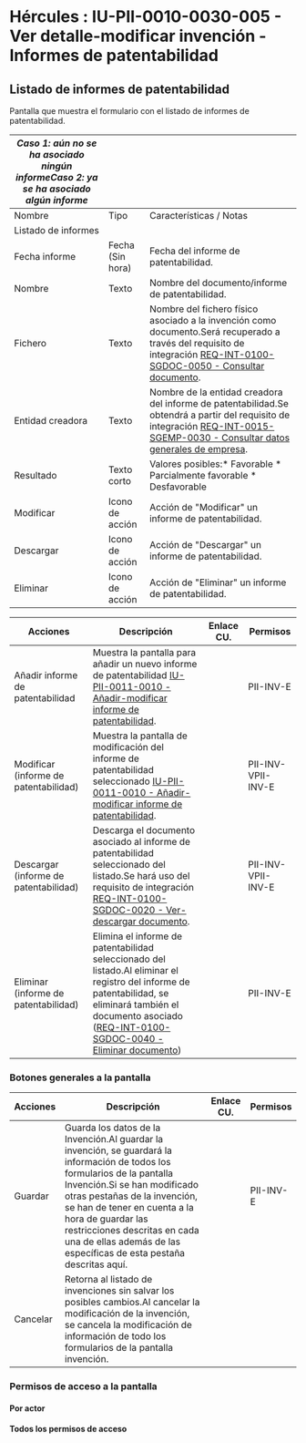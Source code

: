 # Hércules : IU\-PII\-0010\-0030\-005 \- Ver detalle\-modificar invención \- Informes de patentabilidad



## Listado de informes de patentabilidad

Pantalla que muestra el formulario con el listado de informes de patentabilidad.



| ***Caso 1: aún no se ha asociado ningún informe******Caso 2: ya se ha asociado algún informe*** | | |
| --- | --- | --- |
| Nombre | Tipo | Características / Notas |
| Listado de informes | | |
| Fecha informe | Fecha (Sin hora) | Fecha del informe de patentabilidad. |
| Nombre | Texto | Nombre del documento/informe de patentabilidad. |
| Fichero | Texto | Nombre del fichero físico asociado a la invención como documento.Será recuperado a través del requisito de integración [REQ\-INT\-0100\-SGDOC\-0050 \- Consultar documento](/hercules/sgi-sistema-de-gestion-de-investigacion/requisitos-y-analisis-funcional/analisis-funcional-sgi-hercules/gen-aspectos-generales/int-requisitos-de-integracion/req-int-0100-sgdoc-integracion-con-sistema-gestion-documental/req-int-0100-sgdoc-0050-consultar-documento.md "/hercules/sgi-sistema-de-gestion-de-investigacion/requisitos-y-analisis-funcional/analisis-funcional-sgi-hercules/gen-aspectos-generales/int-requisitos-de-integracion/req-int-0100-sgdoc-integracion-con-sistema-gestion-documental/req-int-0100-sgdoc-0050-consultar-documento.md"). |
| Entidad creadora | Texto | Nombre de la entidad creadora del informe de patentabilidad.Se obtendrá a partir del requisito de integración [REQ\-INT\-0015\-SGEMP\-0030 \- Consultar datos generales de empresa](/hercules/sgi-sistema-de-gestion-de-investigacion/requisitos-y-analisis-funcional/analisis-funcional-sgi-hercules/gen-aspectos-generales/int-requisitos-de-integracion/req-int-0015-sgemp-integracion-con-sistema-de-gestion-de-empresas/req-int-0015-sgemp-0030-consultar-datos-generales-de-empresa.md "/hercules/sgi-sistema-de-gestion-de-investigacion/requisitos-y-analisis-funcional/analisis-funcional-sgi-hercules/gen-aspectos-generales/int-requisitos-de-integracion/req-int-0015-sgemp-integracion-con-sistema-de-gestion-de-empresas/req-int-0015-sgemp-0030-consultar-datos-generales-de-empresa.md"). |
| Resultado | Texto corto | Valores posibles:* Favorable * Parcialmente favorable * Desfavorable |
| Modificar | Icono de acción | Acción de "Modificar" un informe de patentabilidad. |
| Descargar | Icono de acción | Acción de "Descargar" un informe de patentabilidad. |
| Eliminar | Icono de acción | Acción de "Eliminar" un informe de patentabilidad. |



| Acciones | Descripción | Enlace CU. | Permisos |
| --- | --- | --- | --- |
| Añadir informe de patentabilidad | Muestra la pantalla para añadir un nuevo informe de patentabilidad [IU\-PII\-0011\-0010 \- Añadir\-modificar informe de patentabilidad](/hercules/sgi-sistema-de-gestion-de-investigacion/requisitos-y-analisis-funcional/analisis-funcional-sgi-hercules/pii-modulo-de-propiedad-industrial-e-intelectual/pii-interfaz-de-usuario/iu-pii-0010-gestion-de-invencion/iu-pii-0011-gestion-de-invencion-popups-auxiliares/iu-pii-0011-0010-anadir-modificar-informe-de-patentabilidad.md "/hercules/sgi-sistema-de-gestion-de-investigacion/requisitos-y-analisis-funcional/analisis-funcional-sgi-hercules/pii-modulo-de-propiedad-industrial-e-intelectual/pii-interfaz-de-usuario/iu-pii-0010-gestion-de-invencion/iu-pii-0011-gestion-de-invencion-popups-auxiliares/iu-pii-0011-0010-anadir-modificar-informe-de-patentabilidad.md"). |  | PII\-INV\-E |
| Modificar (informe de patentabilidad) | Muestra la pantalla de modificación del informe de patentabilidad seleccionado [IU\-PII\-0011\-0010 \- Añadir\-modificar informe de patentabilidad](/hercules/sgi-sistema-de-gestion-de-investigacion/requisitos-y-analisis-funcional/analisis-funcional-sgi-hercules/pii-modulo-de-propiedad-industrial-e-intelectual/pii-interfaz-de-usuario/iu-pii-0010-gestion-de-invencion/iu-pii-0011-gestion-de-invencion-popups-auxiliares/iu-pii-0011-0010-anadir-modificar-informe-de-patentabilidad.md "/hercules/sgi-sistema-de-gestion-de-investigacion/requisitos-y-analisis-funcional/analisis-funcional-sgi-hercules/pii-modulo-de-propiedad-industrial-e-intelectual/pii-interfaz-de-usuario/iu-pii-0010-gestion-de-invencion/iu-pii-0011-gestion-de-invencion-popups-auxiliares/iu-pii-0011-0010-anadir-modificar-informe-de-patentabilidad.md"). |  | PII\-INV\-VPII\-INV\-E |
| Descargar (informe de patentabilidad) | Descarga el documento asociado al informe de patentabilidad seleccionado del listado.Se hará uso del requisito de integración [REQ\-INT\-0100\-SGDOC\-0020 \- Ver\-descargar documento](/hercules/sgi-sistema-de-gestion-de-investigacion/requisitos-y-analisis-funcional/analisis-funcional-sgi-hercules/gen-aspectos-generales/int-requisitos-de-integracion/req-int-0100-sgdoc-integracion-con-sistema-gestion-documental/req-int-0100-sgdoc-0020-ver-descargar-documento.md "/hercules/sgi-sistema-de-gestion-de-investigacion/requisitos-y-analisis-funcional/analisis-funcional-sgi-hercules/gen-aspectos-generales/int-requisitos-de-integracion/req-int-0100-sgdoc-integracion-con-sistema-gestion-documental/req-int-0100-sgdoc-0020-ver-descargar-documento.md"). |  | PII\-INV\-VPII\-INV\-E |
| Eliminar (informe de patentabilidad) | Elimina el informe de patentabilidad seleccionado del listado.Al eliminar el registro del informe de patentabilidad, se eliminará también el documento asociado ([REQ\-INT\-0100\-SGDOC\-0040 \- Eliminar documento](/hercules/sgi-sistema-de-gestion-de-investigacion/requisitos-y-analisis-funcional/analisis-funcional-sgi-hercules/gen-aspectos-generales/int-requisitos-de-integracion/req-int-0100-sgdoc-integracion-con-sistema-gestion-documental/req-int-0100-sgdoc-0040-eliminar-documento.md "/hercules/sgi-sistema-de-gestion-de-investigacion/requisitos-y-analisis-funcional/analisis-funcional-sgi-hercules/gen-aspectos-generales/int-requisitos-de-integracion/req-int-0100-sgdoc-integracion-con-sistema-gestion-documental/req-int-0100-sgdoc-0040-eliminar-documento.md")) |  | PII\-INV\-E |

### Botones generales a la pantalla



| Acciones | Descripción | Enlace CU. | Permisos |
| --- | --- | --- | --- |
| Guardar | Guarda los datos de la Invención.Al guardar la invención, se guardará la información de todos los formularios de la pantalla Invención.Si se han modificado otras pestañas de la invención, se han de tener en cuenta a la hora de guardar las restricciones descritas en cada una de ellas además de las específicas de esta pestaña descritas aquí. |  | PII\-INV\-E |
| Cancelar | Retorna al listado de invenciones sin salvar los posibles cambios.Al cancelar la modificación de la invención, se cancela la modificación de información de todo los formularios de la pantalla invención. |  |  |

### Permisos de acceso a la pantalla

#### Por actor

#### Todos los permisos de acceso





